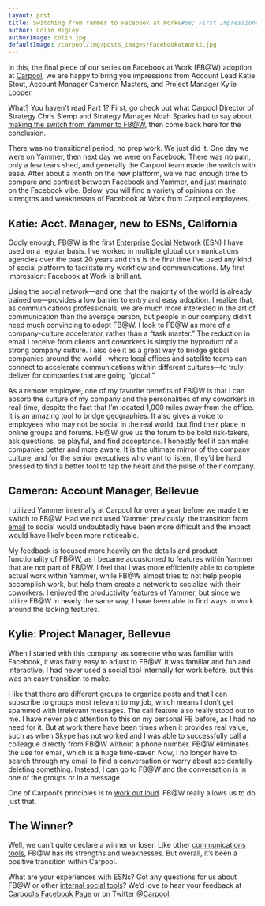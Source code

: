```yaml
---
layout: post
title: Switching from Yammer to Facebook at Work&#58; First Impressions (Part 2)
author: Colin Rigley
authorImage: colin.jpg
defaultImage: /carpool/img/posts_images/FacebookatWork2.jpg
---
```

In this, the final piece of our series on Facebook at Work (FB@W) adoption at [Carpool](http://carpoolagency.com/), we are happy to bring you impressions from Account Lead Katie Stout, Account Manager Cameron Masters, and Project Manager Kylie Looper.
<!--more-->

What? You haven't read Part 1? First, go check out what Carpool Director of Strategy Chris Slemp and Strategy Manager Noah Sparks had to say about [making the switch from Yammer to FB@W](http://carpoolagency.com/articles/Switching-from-Yammer-to-Facebook-at-Work-First-Impressions-Part-1.html), then come back here for the conclusion.

There was no transitional period, no prep work. We just did it. One day we were on Yammer, then next day we were on Facebook. There was no pain, only a few tears shed, and generally the Carpool team made the switch with ease. After about a month on the new platform, we’ve had enough time to compare and contrast between Facebook and Yammer, and just marinate on the Facebook vibe. Below, you will find a variety of opinions on the strengths and weaknesses of Facebook at Work from Carpool employees.

Katie: Acct. Manager, new to ESNs, California
---------------------------------------------

Oddly enough, FB@W is the first [Enterprise Social Network](http://carpoolagency.com/articles/5-Arguments-Against-Going-Social-and-How-to-Combat-Them.html) (ESN) I have used on a regular basis. I’ve worked in multiple global communications agencies over the past 20 years and this is the first time I’ve used any kind of social platform to facilitate my workflow and communications. My first impression: Facebook at Work is brilliant. 
 
Using the social network—and one that the majority of the world is already trained on—provides a low barrier to entry and easy adoption. I realize that, as communications professionals, we are much more interested in the art of communication than the average person, but people in our company didn’t need much convincing to adopt FB@W. I look to FB@W as more of a company-culture accelerator, rather than a “task master.” The reduction in email I receive from clients and coworkers is simply the byproduct of a strong company culture. I also see it as a great way to bridge global companies around the world—where local offices and satellite teams can connect to accelerate communications within different cultures—to truly deliver for companies that are going “glocal.”
 
As a remote employee, one of my favorite benefits of FB@W is that I can absorb the culture of my company and the personalities of my coworkers in real-time, despite the fact that I’m located 1,000 miles away from the office. It is an amazing tool to bridge geographies. It also gives a voice to employees who may not be social in the real world, but find their place in online groups and forums. FB@W give us the forum to be bold risk-takers, ask questions, be playful, and find acceptance. I honestly feel it can make companies better and more aware. It is the ultimate mirror of the company culture, and for the senior executives who want to listen, they’d be hard pressed to find a better tool to tap the heart and the pulse of their company. 


Cameron: Account Manager, Bellevue
----------------------------------

I utilized Yammer internally at Carpool for over a year before we made the switch to FB@W. Had we not used Yammer previously, the transition from [email](http://carpoolagency.com/articles/What-Rats-Can-Teach-Us-About-Email.html) to social would undoubtedly have been more difficult and the impact would have likely been more noticeable.  
 
My feedback is focused more heavily on the details and product functionality of FB@W, as I became accustomed to features within Yammer that are not part of FB@W. I feel that I was more efficiently able to complete actual work within Yammer, while FB@W almost tries to not help people accomplish work, but help them create a network to socialize with their coworkers. I enjoyed the productivity features of Yammer, but since we utilize FB@W in nearly the same way, I have been able to find ways to work around the lacking features.

Kylie: Project Manager, Bellevue
--------------------------------
When I started with this company, as someone who was familiar with Facebook, it was fairly easy to adjust to FB@W. It was familiar and fun and interactive. I had never used a social tool internally for work before, but this was an easy transition to make.
 
I like that there are different groups to organize posts and that I can subscribe to groups most relevant to my job, which means I don’t get spammed with irrelevant messages. The call feature also really stood out to me. I have never paid attention to this on my personal FB before, as I had no need for it. But at work there have been times when it provides real value, such as when Skype has not worked and I was able to successfully call a colleague directly from FB@W without a phone number. FB@W eliminates the use for email, which is a huge time-saver. Now, I no longer have to search through my email to find a conversation or worry about accidentally deleting something. Instead, I can go to FB@W and the conversation is in one of the groups or in a message. 
 
One of Carpool’s principles is to [work out loud](http://carpoolagency.com/about/). FB@W really allows us to do just that.

The Winner?
-----------
  
Well, we can’t quite declare a winner or loser. Like other [communications tools](http://carpoolagency.com/articles/Implementation-Strategy.html), FB@W has its strengths and weaknesses. But overall, it’s been a positive transition within Carpool.
 
What are your experiences with ESNs? Got any questions for us about FB@W or other [internal social tools](http://carpoolagency.com/articles/Being-Social-is-Like-Learning-to-eat-Vegetables.html)? We’d love to hear your feedback at [Carpool’s Facebook Page](https://www.facebook.com/carpooldigital/?fref=ts) or on Twitter [@Carpool](https://twitter.com/carpooldigital).
